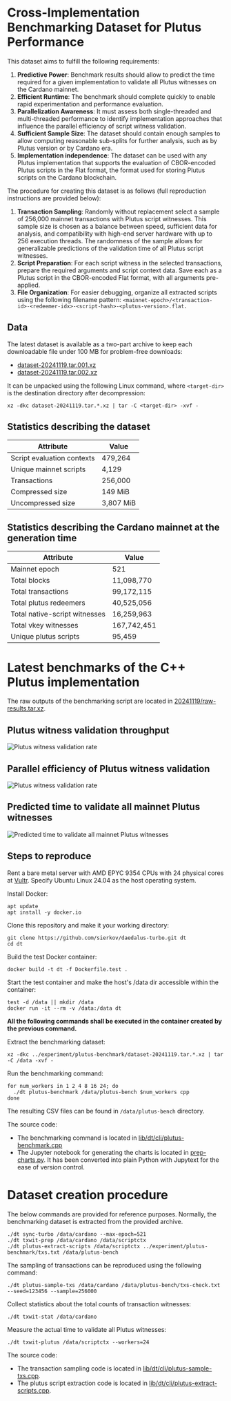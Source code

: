 # Cross-Implementation Benchmarking Dataset for Plutus Performance

This dataset aims to fulfill the following requirements:
1. **Predictive Power**: Benchmark results should allow to predict the time required for a given implementation to validate all Plutus witnesses on the Cardano mainnet.
2. **Efficient Runtime**: The benchmark should complete quickly to enable rapid experimentation and performance evaluation.
3. **Parallelization Awareness**: It must assess both single-threaded and multi-threaded performance to identify implementation approaches that influence the parallel efficiency of script witness validation.
4. **Sufficient Sample Size**: The dataset should contain enough samples to allow computing reasonable sub-splits for further analysis, such as by Plutus version or by Cardano era.
5. **Implementation independence**: The dataset can be used with any Plutus implementation that supports the evaluation of CBOR-encoded Plutus scripts in the Flat format, the format used for storing Plutus scripts on the Cardano blockchain.

The procedure for creating this dataset is as follows (full reproduction instructions are provided below):
1. **Transaction Sampling**: Randomly without replacement select a sample of 256,000 mainnet transactions with Plutus script witnesses. This sample size is chosen as a balance between speed, sufficient data for analysis, and compatibility with high-end server hardware with up to 256 execution threads. The randomness of the sample allows for generalizable predictions of the validation time of all Plutus script witnesses.
2. **Script Preparation**: For each script witness in the selected transactions, prepare the required arguments and script context data. Save each as a Plutus script in the CBOR-encoded Flat format, with all arguments pre-applied.
3. **File Organization**: For easier debugging, organize all extracted scripts using the following filename pattern: ```<mainnet-epoch>/<transaction-id>-<redeemer-idx>-<script-hash>-<plutus-version>.flat.```

## Data
The latest dataset is available as a two-part archive to keep each downloadable file under 100 MB for problem-free downloads:
 - [dataset-20241119.tar.001.xz](./dataset-20241119.tar.001.xz)
 - [dataset-20241119.tar.002.xz](./dataset-20241119.tar.002.xz)

 It can be unpacked using the following Linux command, where ```<target-dir>``` is the destination directory after decompression:
 ```(bash)
 xz -dkc dataset-20241119.tar.*.xz | tar -C <target-dir> -xvf -
 ```

## Statistics describing the dataset
| Attribute | Value |
|-----------|-------|
| Script evaluation contexts | 479,264 |
| Unique mainnet scripts | 4,129 |
| Transactions | 256,000 |
| Compressed size | 149 MiB |
| Uncompressed size | 3,807 MiB |

## Statistics describing the Cardano mainnet at the generation time
| Attribute | Value |
|-----------|-------|
| Mainnet epoch | 521 |
| Total blocks | 11,098,770 |
| Total transactions | 99,172,115 |
| Total plutus redeemers | 40,525,056 |
| Total native-script witnesses | 16,259,963 |
| Total vkey witnesses | 167,742,451 |
| Unique plutus scripts | 95,459 |

# Latest benchmarks of the C++ Plutus implementation
The raw outputs of the benchmarking script are located in [20241119/raw-results.tar.xz](./20241119/raw-results.tar.xz).

## Plutus witness validation throughput

![Plutus witness validation rate](./20241119/chart-rate.png)

## Parallel efficiency of Plutus witness validation

![Plutus witness validation rate](./20241119/chart-efficiency.png)

## Predicted time to validate all mainnet Plutus witnesses

![Predicted time to validate all mainnet Plutus witnesses](./20241119/chart-predicted-time.png)

## Steps to reproduce

Rent a bare metal server with AMD EPYC 9354 CPUs with 24 physical cores at [Vultr](https://www.vultr.com/). Specify Ubuntu Linux 24.04 as the host operating system.

Install Docker:
```
apt update
apt install -y docker.io
```

Clone this repository and make it your working directory:
```
git clone https://github.com/sierkov/daedalus-turbo.git dt
cd dt
```

Build the test Docker container:
```
docker build -t dt -f Dockerfile.test .
```

Start the test container and make the host's /data dir accessible within the container:
```
test -d /data || mkdir /data
docker run -it --rm -v /data:/data dt
```

**All the following commands shall be executed in the container created by the previous command.**

Extract the benchmarking dataset:
```
xz -dkc ../experiment/plutus-benchmark/dataset-20241119.tar.*.xz | tar -C /data -xvf -
```

Run the benchmarking command:
```(bash)
for num_workers in 1 2 4 8 16 24; do
  ./dt plutus-benchmark /data/plutus-bench $num_workers cpp
done
```
The resulting CSV files can be found in ```/data/plutus-bench``` directory.

The source code:
- The benchmarking command is located in [lib/dt/cli/plutus-benchmark.cpp](../../lib/dt/cli/plutus-benchmark.cpp)
- The Jupyter notebook for generating the charts is located in [prep-charts.py](./prep-charts.py). It has been converted into plain Python with Jupytext for the ease of version control.

# Dataset creation procedure

The below commands are provided for reference purposes. Normally, the benchmarking dataset is extracted from the provided archive.

```(bash)
./dt sync-turbo /data/cardano --max-epoch=521
./dt txwit-prep /data/cardano /data/scriptctx
./dt plutus-extract-scripts /data/scriptctx ../experiment/plutus-benchmark/txs.txt /data/plutus-bench
```

The sampling of transactions can be reproduced using the following command:
```
./dt plutus-sample-txs /data/cardano /data/plutus-bench/txs-check.txt --seed=123456 --sample=256000
```

Collect statistics about the total counts of transaction witnesses:
```(bash)
./dt txwit-stat /data/cardano
```

Measure the actual time to validate all Plutus witnesses:
```(bash)
./dt txwit-plutus /data/scriptctx --workers=24
```

The source code:
- The transaction sampling code is located in [lib/dt/cli/plutus-sample-txs.cpp](../../lib/dt/cli/plutus-sample-txs.cpp).
- The plutus script extraction code is located in [lib/dt/cli/plutus-extract-scripts.cpp](../../lib/dt/cli/plutus-extract-scripts.cpp).
